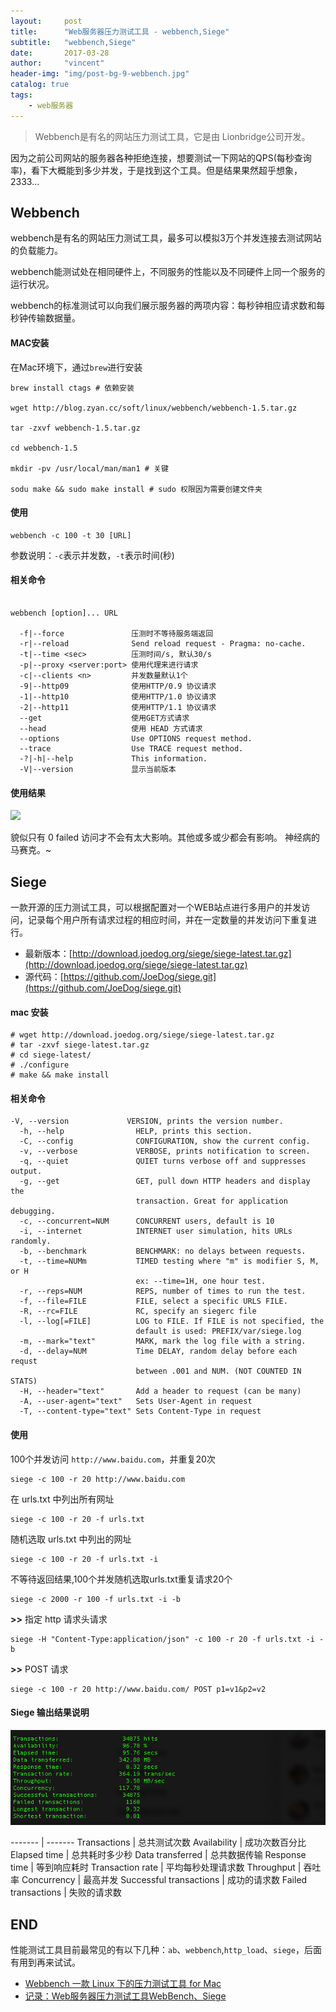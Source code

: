 ```yaml
---
layout:     post
title:      "Web服务器压力测试工具 - webbench,Siege"
subtitle:   "webbench,Siege"
date:       2017-03-28
author:     "vincent"
header-img: "img/post-bg-9-webbench.jpg"
catalog: true
tags:
    - web服务器
---
```


> Webbench是有名的网站压力测试工具，它是由 Lionbridge公司开发。

因为之前公司网站的服务器各种拒绝连接，想要测试一下网站的QPS(每秒查询率)，看下大概能到多少并发，于是找到这个工具。但是结果果然超乎想象，2333...

## Webbench

webbench是有名的网站压力测试工具，最多可以模拟3万个并发连接去测试网站的负载能力。

webbench能测试处在相同硬件上，不同服务的性能以及不同硬件上同一个服务的运行状况。

webbench的标准测试可以向我们展示服务器的两项内容：每秒钟相应请求数和每秒钟传输数据量。

#### MAC安装

在Mac环境下，通过`brew`进行安装

```
brew install ctags # 依赖安装

wget http://blog.zyan.cc/soft/linux/webbench/webbench-1.5.tar.gz

tar -zxvf webbench-1.5.tar.gz

cd webbench-1.5

mkdir -pv /usr/local/man/man1 # 关键

sodu make && sudo make install # sudo 权限因为需要创建文件夹

```

#### 使用

```
webbench -c 100 -t 30 [URL]
```

参数说明：`-c`表示并发数，`-t`表示时间(秒)

#### 相关命令

```

webbench [option]... URL

  -f|--force               压测时不等待服务端返回
  -r|--reload              Send reload request - Pragma: no-cache.
  -t|--time <sec>          压测时间/s, 默认30/s
  -p|--proxy <server:port> 使用代理来进行请求
  -c|--clients <n>         并发数量默认1个
  -9|--http09              使用HTTP/0.9 协议请求
  -1|--http10              使用HTTP/1.0 协议请求
  -2|--http11              使用HTTP/1.1 协议请求
  --get                    使用GET方式请求
  --head                   使用 HEAD 方式请求
  --options                Use OPTIONS request method.
  --trace                  Use TRACE request method.
  -?|-h|--help             This information.
  -V|--version             显示当前版本

```

#### 使用结果

![](/img/webbench/webbench-result.png)

貌似只有 0 failed 访问才不会有太大影响。其他或多或少都会有影响。 神经病的马赛克。~

## Siege

一款开源的压力测试工具，可以根据配置对一个WEB站点进行多用户的并发访问，记录每个用户所有请求过程的相应时间，并在一定数量的并发访问下重复进行。

* 最新版本：[http://download.joedog.org/siege/siege-latest.tar.gz](http://download.joedog.org/siege/siege-latest.tar.gz)
* 源代码：[https://github.com/JoeDog/siege.git](https://github.com/JoeDog/siege.git)

#### mac 安装

```
# wget http://download.joedog.org/siege/siege-latest.tar.gz
# tar -zxvf siege-latest.tar.gz
# cd siege-latest/
# ./configure
# make && make install
```

#### 相关命令

```
-V, --version             VERSION, prints the version number.
  -h, --help                HELP, prints this section.
  -C, --config              CONFIGURATION, show the current config.
  -v, --verbose             VERBOSE, prints notification to screen.
  -q, --quiet               QUIET turns verbose off and suppresses output.
  -g, --get                 GET, pull down HTTP headers and display the
                            transaction. Great for application debugging.
  -c, --concurrent=NUM      CONCURRENT users, default is 10
  -i, --internet            INTERNET user simulation, hits URLs randomly.
  -b, --benchmark           BENCHMARK: no delays between requests.
  -t, --time=NUMm           TIMED testing where "m" is modifier S, M, or H
                            ex: --time=1H, one hour test.
  -r, --reps=NUM            REPS, number of times to run the test.
  -f, --file=FILE           FILE, select a specific URLS FILE.
  -R, --rc=FILE             RC, specify an siegerc file
  -l, --log[=FILE]          LOG to FILE. If FILE is not specified, the
                            default is used: PREFIX/var/siege.log
  -m, --mark="text"         MARK, mark the log file with a string.
  -d, --delay=NUM           Time DELAY, random delay before each requst
                            between .001 and NUM. (NOT COUNTED IN STATS)
  -H, --header="text"       Add a header to request (can be many)
  -A, --user-agent="text"   Sets User-Agent in request
  -T, --content-type="text" Sets Content-Type in request
```

#### 使用

100个并发访问 `http://www.baidu.com`，并重复20次

```
siege -c 100 -r 20 http://www.baidu.com
```

在 urls.txt 中列出所有网址

```
siege -c 100 -r 20 -f urls.txt  
```

随机选取 urls.txt 中列出的网址

```
siege -c 100 -r 20 -f urls.txt -i
```

不等待返回结果,100个并发随机选取urls.txt重复请求20个

```
siege -c 2000 -r 100 -f urls.txt -i -b  
```

**>>** 指定 http 请求头请求

```
siege -H "Content-Type:application/json" -c 100 -r 20 -f urls.txt -i -b  
```

**>>** POST 请求

```
siege -c 100 -r 20 http://www.baidu.com/ POST p1=v1&p2=v2  
```

#### Siege 输出结果说明

![](/img/web-test-tool/siege-result.png)


------- | -------
Transactions | 总共测试次数 
Availability | 成功次数百分比 
Elapsed time | 总共耗时多少秒 
Data transferred | 总共数据传输
Response time | 等到响应耗时
Transaction rate | 平均每秒处理请求数
Throughput | 吞吐率
Concurrency | 最高并发
Successful transactions | 成功的请求数
Failed transactions | 失败的请求数

## END

性能测试工具目前最常见的有以下几种：`ab`、`webbench`,`http_load`、`siege`，后面有用到再来试试。

* [Webbench 一款 Linux 下的压力测试工具 for Mac](http://www.open-open.com/news/view/d6dff4)
* [记录：Web服务器压力测试工具WebBench、Siege](https://www.skyf.org/webbench-web-test-tools/)


